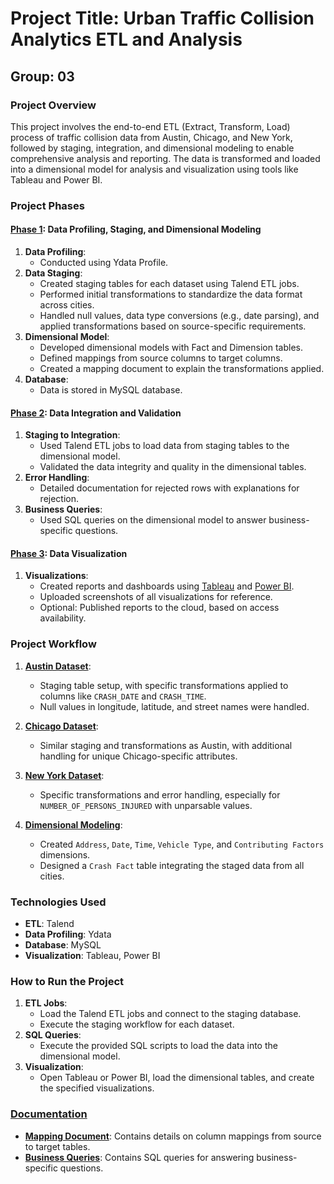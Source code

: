 # Project Title: Urban Traffic Collision Analytics ETL and Analysis

## Group: 03

### Project Overview
This project involves the end-to-end ETL (Extract, Transform, Load) process of traffic collision data from Austin, Chicago, and New York, followed by staging, integration, and dimensional modeling to enable comprehensive analysis and reporting. The data is transformed and loaded into a dimensional model for analysis and visualization using tools like Tableau and Power BI.

### Project Phases

#### [Phase 1](https://github.com/DurgeshS-25/Motor-Vehicle-collisions-Crashes/tree/main/Phase_01): Data Profiling, Staging, and Dimensional Modeling
1. **Data Profiling**:
   - Conducted using Ydata Profile.
2. **Data Staging**:
   - Created staging tables for each dataset using Talend ETL jobs.
   - Performed initial transformations to standardize the data format across cities.
   - Handled null values, data type conversions (e.g., date parsing), and applied transformations based on source-specific requirements.
3. **Dimensional Model**:
   - Developed dimensional models with Fact and Dimension tables.
   - Defined mappings from source columns to target columns.
   - Created a mapping document to explain the transformations applied.
4. **Database**:
   - Data is stored in  MySQL database.

#### [Phase 2](https://github.com/DurgeshS-25/Motor-Vehicle-collisions-Crashes/tree/main/Phase_02): Data Integration and Validation
1. **Staging to Integration**:
   - Used Talend ETL jobs to load data from staging tables to the dimensional model.
   - Validated the data integrity and quality in the dimensional tables.
2. **Error Handling**:
   - Detailed documentation for rejected rows with explanations for rejection.
3. **Business Queries**:
   - Used SQL queries on the dimensional model to answer business-specific questions.

#### [Phase 3](https://github.com/DurgeshS-25/Motor-Vehicle-collisions-Crashes/tree/main/Phase_03): Data Visualization
1. **Visualizations**:
   - Created reports and dashboards using [Tableau](https://github.com/DurgeshS-25/Motor-Vehicle-collisions-Crashes/blob/main/Phase_03/Final_Project_Tableau.twbx) and [Power BI](https://github.com/DurgeshS-25/Motor-Vehicle-collisions-Crashes/blob/main/Phase_03/Final_Project_PowerBI.pbit).
   - Uploaded screenshots of all visualizations for reference.
   - Optional: Published reports to the cloud, based on access availability.

### Project Workflow

1. [**Austin Dataset**](https://northeastern-my.sharepoint.com/:u:/r/personal/naveenhks_northeastern_edu/Documents/DAMG7370_Spring_2024/Final_Project_Datasets/Austin_Crash_Report_Data_-_Crash_Level_Records_20240326.tsv?csf=1&web=1&e=CmVozv):
   - Staging table setup, with specific transformations applied to columns like `CRASH_DATE` and `CRASH_TIME`.
   - Null values in longitude, latitude, and street names were handled.

2. [**Chicago Dataset**](https://northeastern-my.sharepoint.com/:u:/r/personal/naveenhks_northeastern_edu/Documents/DAMG7370_Spring_2024/Final_Project_Datasets/Chicago_Traffic_Crashes_-_Crashes_20240326.tsv?csf=1&web=1&e=oLyAEp):
   - Similar staging and transformations as Austin, with additional handling for unique Chicago-specific attributes.

3. [**New York Dataset**](https://northeastern-my.sharepoint.com/:u:/r/personal/naveenhks_northeastern_edu/Documents/DAMG7370_Spring_2024/Final_Project_Datasets/NY_Motor_Vehicle_Collisions_-_Crashes_20240326.tsv?csf=1&web=1&e=DFzsue):
   - Specific transformations and error handling, especially for `NUMBER_OF_PERSONS_INJURED` with unparsable values.

4. [**Dimensional Modeling**](https://github.com/DurgeshS-25/Motor-Vehicle-collisions-Crashes/blob/main/Phase_01/Dimensional_Model_Schema.sql):
   - Created `Address`, `Date`, `Time`, `Vehicle Type`, and `Contributing Factors` dimensions.
   - Designed a `Crash Fact` table integrating the staged data from all cities.

### Technologies Used
- **ETL**: Talend
- **Data Profiling**: Ydata
- **Database**: MySQL
- **Visualization**: Tableau, Power BI

### How to Run the Project
1. **ETL Jobs**:
   - Load the Talend ETL jobs and connect to the staging database.
   - Execute the staging workflow for each dataset.
2. **SQL Queries**:
   - Execute the provided SQL scripts to load the data into the dimensional model.
3. **Visualization**:
   - Open Tableau or Power BI, load the dimensional tables, and create the specified visualizations.

### [**Documentation**](https://github.com/DurgeshS-25/Motor-Vehicle-collisions-Crashes/blob/main/Phase_01/Workflow_explaination_final.docx)
- [**Mapping Document**](https://github.com/DurgeshS-25/Motor-Vehicle-collisions-Crashes/blob/main/Phase_01/Mapping_Document_final.xlsx): Contains details on column mappings from source to target tables.
- [**Business Queries**](https://github.com/DurgeshS-25/Motor-Vehicle-collisions-Crashes/blob/main/Phase_02/Business%20queries.sql): Contains SQL queries for answering business-specific questions.
